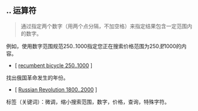 ## .. 运算符

> 通过指定两个数字（用两个点分隔，不加空格）来指定结果包含一定范围内的数字。

例如，使用数字范围规范$250..$1000指定您正在搜索价格范围为$250至$1000的内容。

- [ [recumbent bicycle $250..$1000](https://www.google.com/search?q=recumbent+bicycle+$250..$1000) ]

找出俄国革命发生的年份。

- [ [Russian Revolution 1800..2000](https://www.google.com/search?q=Russian+Revolution+1800..2000) ]



标签（关键词）：微调，缩小搜索范围，数字，价格，查询，特殊字符。